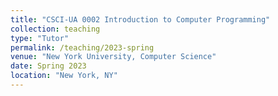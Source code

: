 ```yaml
---
title: "CSCI-UA 0002 Introduction to Computer Programming"
collection: teaching
type: "Tutor"
permalink: /teaching/2023-spring
venue: "New York University, Computer Science"
date: Spring 2023
location: "New York, NY"
---
```


<!---

[Common Course Syllabus](https://cs.nyu.edu/elearning/CSCI_UA_0002/common_syllabus.php)

In-class Tutoring
======
[CSCI-UA.0002-006](https://cs.nyu.edu/courses/fall22/CSCI-UA.0002-006/) with Prof. [David Prager](https://www.sps.nyu.edu/homepage/academics/faculty-directory/20453-david-a-prager.html): 
Monday/Wednesday 12:30-13:45 at [Kimmel Center 803](https://goo.gl/maps/dBMHcEi4cVZ7sbau7)

[CSCI-UA.0002-010](https://cs.nyu.edu/courses/fall22/CSCI-UA.0002-010/) with Prof. [Khye Borg Liew](https://www.linkedin.com/in/khye-borg/): Tuesday/Thursday 15:30-16:45 ONLINE


Online Drop-in Tutoring
======
[Zoom](https://nyu.zoom.us/j/96138221304)

Friday 21:15-22:15

Saturday 18:15-22:15

Sunday 19:15-22:15


In-person Tutoring
======
Thursday 17:00-21:00 at [Warren Weaver Hall 202](https://maps.google.com/maps?hl=en&q=Warren%20Weaver%20Hall%20room%20202)

-->
